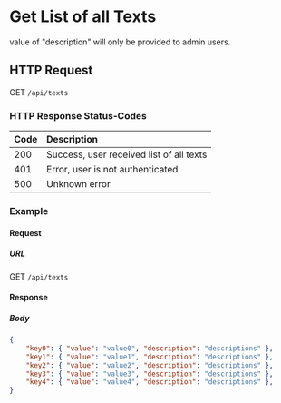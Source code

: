 # Get List of all Texts

value of "description" will only be provided to admin users.

## HTTP Request

GET `/api/texts`


### HTTP Response Status-Codes

| Code   | Description |
|:-------|:------------|
|200     |Success, user received list of all texts|
|401     |Error, user is not authenticated|
|500     |Unknown error|


### Example

#### Request

##### URL

GET `/api/texts`

#### Response

##### Body
```json
{
    "key0": { "value": "value0", "description": "descriptions" },
    "key1": { "value": "value1", "description": "descriptions" },
    "key2": { "value": "value2", "description": "descriptions" },
    "key3": { "value": "value3", "description": "descriptions" },
    "key4": { "value": "value4", "description": "descriptions" },
}
```
